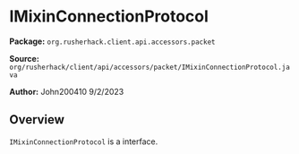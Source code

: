 # IMixinConnectionProtocol

**Package:** `org.rusherhack.client.api.accessors.packet`

**Source:** `org/rusherhack/client/api/accessors/packet/IMixinConnectionProtocol.java`

**Author:** John200410 9/2/2023



## Overview

`IMixinConnectionProtocol` is a interface.

